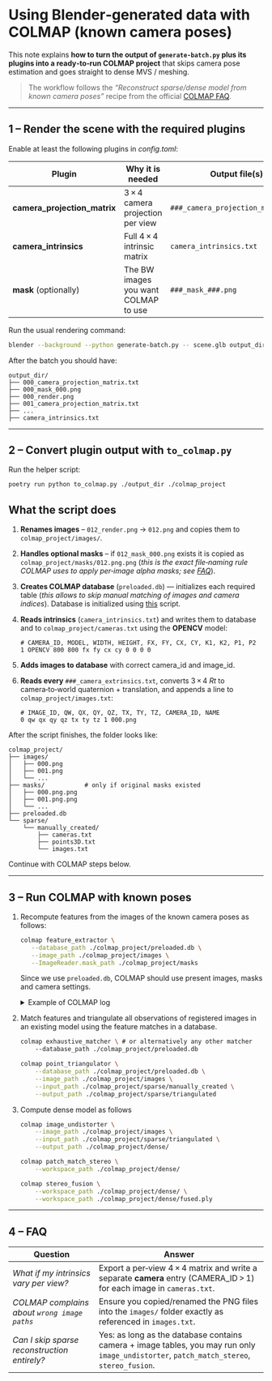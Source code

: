 # Using Blender‐generated data with COLMAP (known camera poses)

This note explains **how to turn the output of `generate‑batch.py` plus its
plugins into a ready‑to‑run COLMAP project** that skips camera pose
estimation and goes straight to dense MVS / meshing.

> The workflow follows the *“Reconstruct sparse/dense model from known camera
> poses”* recipe from the official
> [COLMAP FAQ](https://colmap.github.io/faq.html#reconstruct-sparse-dense-model-from-known-camera-poses).

---

## 1 – Render the scene with the required plugins

Enable at least the following plugins in *config.toml*:

| Plugin                                   | Why it is needed                               | Output file(s)                                           |
| ---------------------------------------- | ---------------------------------------------- | -------------------------------------------------------- |
| **camera_projection_matrix**                           | 3 × 4 camera projection per view               | `###_camera_projection_matrix.txt`                      |
| **camera\_intrinsics**                   | Full 4 × 4 intrinsic matrix                    | `camera_intrinsics.txt`                                         |
| **mask** (optionally) | The BW images you want COLMAP to use          | `###_mask_###.png` |

Run the usual rendering command:

```bash
blender --background --python generate-batch.py -- scene.glb output_dir 100
```

After the batch you should have:

```
output_dir/
├── 000_camera_projection_matrix.txt
├── 000_mask_000.png
├── 000_render.png
├── 001_camera_projection_matrix.txt
├── ...
├── camera_intrinsics.txt
```

---

## 2 – Convert plugin output with `to_colmap.py`

Run the helper script:

```bash
poetry run python to_colmap.py ./output_dir ./colmap_project
```

## What the script does

1. **Renames images** – `012_render.png` → `012.png` and copies them to
   `colmap_project/images/`.
1. **Handles optional masks** – if `012_mask_000.png` exists it is copied as
   `colmap_project/masks/012.png.png` (*this is the exact file‑naming rule
   COLMAP uses to apply per‑image alpha masks; see [FAQ](https://colmap.github.io/faq.html#mask-image-regions)*).
1. **Creates COLMAP database** (`preloaded.db`) — initializes each required table
  (*this allows to skip manual matching of images and camera indices*). Database is initialized using [this](https://github.com/colmap/colmap/blob/5d9222729ee2edac80c10281668a49312a7f9498/scripts/python/database.py) script.
1. **Reads intrinsics** (`camera_intrinsics.txt`) and writes them to database and to
   `colmap_project/cameras.txt` using the **OPENCV** model:

   ```
   # CAMERA_ID, MODEL, WIDTH, HEIGHT, FX, FY, CX, CY, K1, K2, P1, P2
   1 OPENCV 800 800 fx fy cx cy 0 0 0 0
   ```
1. **Adds images to database** with correct camera_id and image_id.
1. **Reads every** `###_camera_extrinsics.txt`, converts 3 × 4 *Rt*
   to camera‑to‑world quaternion + translation, and appends a line to
   `colmap_project/images.txt`:

   ```
   # IMAGE_ID, QW, QX, QY, QZ, TX, TY, TZ, CAMERA_ID, NAME
   0 qw qx qy qz tx ty tz 1 000.png
   ```

After the script finishes, the folder looks like:

```
colmap_project/
├── images/
│   ├── 000.png
│   ├── 001.png
│   └── ...
├── masks/           # only if original masks existed
│   ├── 000.png.png
│   ├── 001.png.png
│   └── ...
├── preloaded.db
└── sparse/
    └── manually_created/
        ├── cameras.txt
        ├── points3D.txt
        └── images.txt
```

Continue with COLMAP steps below.

---

## 3 – Run COLMAP with known poses

1. Recompute features from the images of the known camera poses as follows:

   ```bash
   colmap feature_extractor \
      --database_path ./colmap_project/preloaded.db \
      --image_path ./colmap_project/images \
      --ImageReader.mask_path ./colmap_project/masks
   ```

   Since we use `preloaded.db`, COLMAP should use present images, masks and camera settings.
   <details>

   <summary>Example of COLMAP log</summary>

   ```
   I20250510 20:49:53.332645 36308 feature_extraction.cc:258] Processed file [191/200]
   I20250510 20:49:53.338730 36308 feature_extraction.cc:261]   Name:            190_render.png
   I20250510 20:49:53.348786 36308 feature_extraction.cc:270]   Dimensions:      224 x 224
   I20250510 20:49:53.358615 36308 feature_extraction.cc:273]   Camera:          #1 - OPENCV
   I20250510 20:49:53.370881 36308 feature_extraction.cc:276]   Focal Length:    502.24px (Prior)
   I20250510 20:49:53.370965 36308 feature_extraction.cc:280]   Features:        346
   I20250510 20:49:53.371224 36308 feature_extraction.cc:258] Processed file [192/200]
   I20250510 20:49:53.371460 36308 feature_extraction.cc:261]   Name:            191_render.png
   I20250510 20:49:53.371499 36308 feature_extraction.cc:270]   Dimensions:      224 x 224
   I20250510 20:49:53.371557 36308 feature_extraction.cc:273]   Camera:          #1 - OPENCV
   I20250510 20:49:53.371591 36308 feature_extraction.cc:276]   Focal Length:    502.24px (Prior)
   I20250510 20:49:53.371626 36308 feature_extraction.cc:280]   Features:        363
   ```
   Note the "(Prior)" mark and matching cameras.

   </details>
1. Match features and triangulate all observations of registered images in an existing model using the feature matches in a database.

   ```bash
   colmap exhaustive_matcher \ # or alternatively any other matcher
       --database_path ./colmap_project/preloaded.db

   colmap point_triangulator \
       --database_path ./colmap_project/preloaded.db \
       --image_path ./colmap_project/images \
       --input_path ./colmap_project/sparse/manually_created \
       --output_path ./colmap_project/sparse/triangulated
   ```
1. Compute dense model as follows
   ```bash
   colmap image_undistorter \
       --image_path ./colmap_project/images \
       --input_path ./colmap_project/sparse/triangulated \
       --output_path ./colmap_project/dense/

   colmap patch_match_stereo \
       --workspace_path ./colmap_project/dense/

   colmap stereo_fusion \
       --workspace_path ./colmap_project/dense/ \
       --workspace_path ./colmap_project/dense/fused.ply
   ```

---

## 4 – FAQ

| Question                                     | Answer                                                                                                                                    |
| -------------------------------------------- | ----------------------------------------------------------------------------------------------------------------------------------------- |
| *What if my intrinsics vary per view?*       | Export a per‑view 4 × 4 matrix and write a separate **camera** entry (CAMERA\_ID > 1) for each image in `cameras.txt`.                    |
| *COLMAP complains about `wrong image paths`* | Ensure you copied/renamed the PNG files into the `images/` folder exactly as referenced in `images.txt`.                                  |
| *Can I skip sparse reconstruction entirely?* | Yes: as long as the database contains camera + image tables, you may run only `image_undistorter`, `patch_match_stereo`, `stereo_fusion`. |

[^1]: camera without distortions
